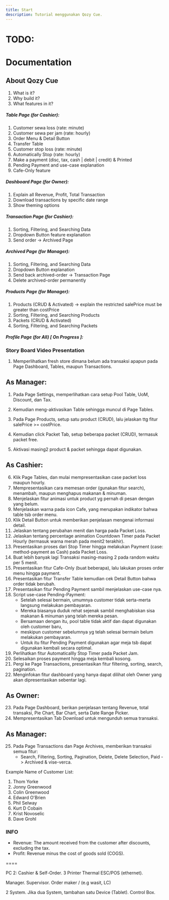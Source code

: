 ```yaml
---
title: Start
description: Tutorial menggunakan Qozy Cue.
---
```


# TODO:

# Documentation

## About Qozy Cue

1. What is it?
2. Why build it?
3. What features in it?

##### Table Page (for Cashier):

1. Customer sewa loss (rate: minute)
2. Customer sewa per jam (rate: hourly)
3. Order Menu & Detail Button
4. Transfer Table
5. Customer stop loss (rate: minute)
6. Automatically Stop (rate: hourly)
7. Make a payment (disc, tax, cash | debit | credit) & Printed
8. Pending Payment and use-case explanation
9. Cafe-Only feature

##### Dashboard Page (for Owner):

1. Explain all Revenue, Profit, Total Transaction
2. Download transactions by specific date range
3. Show theming options

##### Transaction Page (for Cashier):

1. Sorting, Filtering, and Searching Data
2. Dropdown Button feature explanation
3. Send order -> Archived Page

##### Archived Page (for Manager):

1. Sorting, Filtering, and Searching Data
2. Dropdown Button explanation
3. Send back archived-order -> Transaction Page
4. Delete archived-order permanently

##### Products Page (for Manager):

1. Products (CRUD & Activated) -> explain the restricted salePrice must be greater than costPrice
2. Sorting, Filtering, and Searching Products
3. Packets (CRUD & Activated)
4. Sorting, Filtering, and Searching Packets

##### Profile Page (for All) [ On Progress ]:

### Story Board Video Presentation

1. Memperlihatkan fresh store dimana belum ada transaksi apapun pada Page Dashboard, Tables, maupun Transactions.

## As Manager:

1. Pada Page Settings, memperlihatkan cara setup Pool Table, UoM, Discount, dan Tax.
2. Kemudian meng-aktivasikan Table sehingga muncul di Page Tables.

3. Pada Page Products, setup satu product (CRUD), lalu jelaskan ttg fitur salePrice >= costPrice.
4. Kemudian click Packet Tab, setup beberapa packet (CRUD), termasuk packet free.
5. Aktivasi masing2 product & packet sehingga dapat digunakan.

## As Cashier:

6. Klik Page Tables, dan mulai mempresentasikan case packet loss maupun hourly.
7. Mempresentasikan cara memesan order (gunakan fitur search), menambah, maupun menghapus makanan & minuman.
8. Menjelaskan fitur animasi untuk product yg pernah di pesan dengan yang belum.
9. Menjelaskan warna pada icon Cafe, yang merupakan indikator bahwa table tsb order menu.
10. Klik Detail Button untuk memberikan penjelasan mengenai informasi detail.
11. Jelaskan tentang perubahan menit dan harga pada Packet Loss.
12. Jelaskan tentang percentage animation Countdown Timer pada Packet Hourly (termasuk warna merah pada menit2 terakhir).
13. Presentasikan proses dari Stop Timer hingga melakukan Payment (case: method-payment as Cash) pada Packet Loss.
14. Buat lebih banyak lagi Transaksi masing-masing 2 pada random waktu per 5 menit.
15. Presentasikan fitur Cafe-Only (buat beberapa), lalu lakukan proses order menu hingga payment.
16. Presentasikan fitur Transfer Table kemudian cek Detail Button bahwa order tidak berubah.
17. Presentasikan fitur Pending Payment sambil menjelaskan use-case nya.
18. Script use-case Pending-Payment:
    - Setelah selesai bermain, umumnya customer tidak serta-merta langsung melakukan pembayaran.
    - Mereka biasanya duduk rehat sejenak sambil menghabiskan sisa makanan & minuman yang telah mereka pesan.
    - Bersamaan dengan itu, pool table tidak aktif dan dapat digunakan oleh customer baru,
    - meskipun customer sebelumnya yg telah selesai bermain belum melakukan pembayaran.
    - Untuk itu fitur Pending Payment digunakan agar meja tsb dapat digunakan kembali secara optimal.
19. Perlihatkan fitur Automaticallly Stop Timer pada Packet Jam.
20. Selesaikan proses payment hingga meja kembali kosong.
21. Pergi ke Page Transactions, presentasikan fitur filtering, sorting, search, pagination.
22. Menginfokan fitur dashboard yang hanya dapat dilihat oleh Owner yang akan dipresentasikan sebentar lagi.

## As Owner:

23. Pada Page Dashboard, berikan penjelasan tentang Revenue, total transaksi, Pie Chart, Bar Chart, serta Date Range Picker.
24. Mempresentasikan Tab Download untuk mengunduh semua transaksi.

## As Manager:

25. Pada Page Transactions dan Page Archives, memberikan transaksi semua fitur:
    - Search, Filtering, Sorting, Pagination, Delete, Delete Selection, Paid -> Archived & vise-verca.

Example Name of Customer List:

1. Thom Yorke
2. Jonny Greenwood
3. Colin Greenwood
4. Edward O'Brien
5. Phil Selway
6. Kurt D Cobain
7. Krist Novoselic
8. Dave Grohl

### INFO

- Revenue: The amount received from the customer after discounts, excluding the tax.
- Profit: Revenue minus the cost of goods sold (COGS).

====

PC 2:
Cashier & Self-Order.
3 Printer Thermal ESC/POS (ethernet).

Manager.
Supervisor.
Order maker / (e.g wasit, LC)

2 System.
Jika dua System, tambahan satu Device (Tablet).
Control Box.
